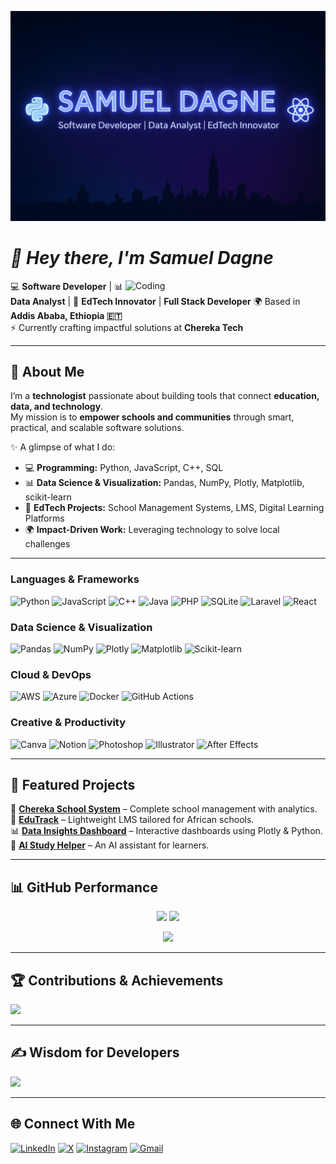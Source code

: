 
<p align="center">
  <img src="banner.png" alt="Samuel Dagne Banner" style="max-width: 100%; height: "100";" />
</p>

# *👋 Hey there, I'm Samuel Dagne*  

<img align="right" alt="Coding" width="320" src="https://media.tenor.com/2uyENRmiUt0AAAAC/coding.gif">

💻 **Software Developer** | 📊 **Data Analyst** | 🚀 **EdTech Innovator** | **Full Stack Developer**
🌍 Based in **Addis Ababa, Ethiopia 🇪🇹**  
⚡ Currently crafting impactful solutions at **Chereka Tech**  

---

## 🌟 About Me  

I’m a **technologist** passionate about building tools that connect **education, data, and technology**.  
My mission is to **empower schools and communities** through smart, practical, and scalable software solutions.  

✨ A glimpse of what I do:  
- 💻 **Programming:** Python, JavaScript, C++, SQL  
- 📊 **Data Science & Visualization:** Pandas, NumPy, Plotly, Matplotlib, scikit-learn  
- 🏫 **EdTech Projects:** School Management Systems, LMS, Digital Learning Platforms  
- 🌍 **Impact-Driven Work:** Leveraging technology to solve local challenges  

---

 

### **Languages & Frameworks**
![Python](https://img.shields.io/badge/Python-3670A0?style=for-the-badge&logo=python&logoColor=ffdd54)
![JavaScript](https://img.shields.io/badge/JavaScript-F7DF1E?style=for-the-badge&logo=javascript&logoColor=000)
![C++](https://img.shields.io/badge/C++-00599C?style=for-the-badge&logo=c%2B%2B&logoColor=white)
![Java](https://img.shields.io/badge/Java-ED8B00?style=for-the-badge&logo=openjdk&logoColor=white)
![PHP](https://img.shields.io/badge/PHP-777BB4?style=for-the-badge&logo=php&logoColor=white)
![SQLite](https://img.shields.io/badge/SQLite-07405e?style=for-the-badge&logo=sqlite&logoColor=white)
![Laravel](https://img.shields.io/badge/Laravel-FF2D20?style=for-the-badge&logo=laravel&logoColor=white)
![React](https://img.shields.io/badge/React-20232A?style=for-the-badge&logo=react&logoColor=61DAFB)

### **Data Science & Visualization**
![Pandas](https://img.shields.io/badge/Pandas-150458?style=for-the-badge&logo=pandas&logoColor=white)
![NumPy](https://img.shields.io/badge/NumPy-013243?style=for-the-badge&logo=numpy&logoColor=white)
![Plotly](https://img.shields.io/badge/Plotly-3F4F75?style=for-the-badge&logo=plotly&logoColor=white)
![Matplotlib](https://img.shields.io/badge/Matplotlib-ffffff?style=for-the-badge&logo=Matplotlib&logoColor=000)
![Scikit-learn](https://img.shields.io/badge/scikit--learn-F7931E?style=for-the-badge&logo=scikit-learn&logoColor=white)

### **Cloud & DevOps**
![AWS](https://img.shields.io/badge/AWS-FF9900?style=for-the-badge&logo=amazonaws&logoColor=white)
![Azure](https://img.shields.io/badge/Azure-0078D4?style=for-the-badge&logo=microsoftazure&logoColor=white)
![Docker](https://img.shields.io/badge/Docker-2496ED?style=for-the-badge&logo=docker&logoColor=white)
![GitHub Actions](https://img.shields.io/badge/GitHub_Actions-2088FF?style=for-the-badge&logo=github-actions&logoColor=white)

### **Creative & Productivity**
![Canva](https://img.shields.io/badge/Canva-00C4CC?style=for-the-badge&logo=Canva&logoColor=white)
![Notion](https://img.shields.io/badge/Notion-000000?style=for-the-badge&logo=notion&logoColor=white)
![Photoshop](https://img.shields.io/badge/Photoshop-31A8FF?style=for-the-badge&logo=adobephotoshop&logoColor=white)
![Illustrator](https://img.shields.io/badge/Illustrator-FF9A00?style=for-the-badge&logo=adobeillustrator&logoColor=white)
![After Effects](https://img.shields.io/badge/After_Effects-9999FF?style=for-the-badge&logo=adobeaftereffects&logoColor=white)

---

## 📂 Featured Projects  

🚀 [**Chereka School System**](#) – Complete school management with analytics.  
📘 [**EduTrack**](#) – Lightweight LMS tailored for African schools.  
📊 [**Data Insights Dashboard**](#) – Interactive dashboards using Plotly & Python.  
🤖 [**AI Study Helper**](#) – An AI assistant for learners.  

---

## 📊 GitHub Performance  

<p align="center">
  <img src="https://github-readme-stats.vercel.app/api?username=prof-sd1&show_icons=true&theme=tokyonight&hide_border=true&count_private=true" height="180"/>
  <img src="https://github-readme-stats.vercel.app/api/top-langs/?username=prof-sd1&layout=compact&theme=tokyonight&hide_border=true" height="180"/>
</p>

<p align="center">
  <img src="https://nirzak-streak-stats.vercel.app/?user=prof-sd1&theme=tokyonight&hide_border=true" height="170"/>
</p>

---

## 🏆 Contributions & Achievements  

![](https://github-contributor-stats.vercel.app/api?username=prof-sd1&limit=5&theme=tokyonight&combine_all_yearly_contributions=true)

---

## ✍️ Wisdom for Developers  

![](https://quotes-github-readme.vercel.app/api?type=horizontal&theme=gruvbox)

---

## 🌐 Connect With Me  

[![LinkedIn](https://img.shields.io/badge/LinkedIn-%230077B5.svg?style=for-the-badge&logo=linkedin&logoColor=white)](https://linkedin.com/in/samuel-dagne-230589262)
[![X](https://img.shields.io/badge/Twitter-black.svg?style=for-the-badge&logo=X&logoColor=white)](https://x.com/prof_sd567)
[![Instagram](https://img.shields.io/badge/Instagram-%23E4405F.svg?style=for-the-badge&logo=Instagram&logoColor=white)](https://instagram.com/samueldagne19)
[![Gmail](https://img.shields.io/badge/Email-D14836?style=for-the-badge&logo=gmail&logoColor=white)](mailto:samueldagne26@gmail.com)


